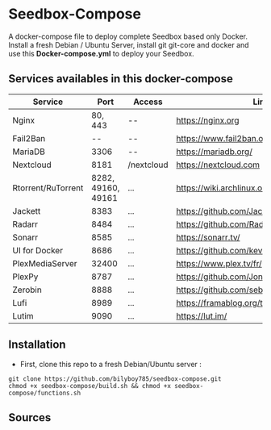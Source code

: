 # Seedbox-Compose
A docker-compose file to deploy complete Seedbox based only Docker. Install a fresh Debian / Ubuntu Server, install git git-core and docker and use this **Docker-compose.yml** to deploy your Seedbox.

## Services availables in this docker-compose

Service | Port | Access | Link
---------------------- | ------------------ | ------------------------- | ------------- |
Nginx                  | 80, 443            | --                        | https://nginx.org
Fail2Ban               | --                 | --                        | https://www.fail2ban.org/
MariaDB                | 3306               | --                        | https://mariadb.org/
Nextcloud              | 8181               | /nextcloud                | https://nextcloud.com
Rtorrent/RuTorrent     | 8282, 49160, 49161 | ...                       | https://wiki.archlinux.org/index.php/RTorrent
Jackett                | 8383               | ...                       | https://github.com/Jackett/Jackett
Radarr                 | 8484               | ...                       | https://github.com/Radarr/Radarr
Sonarr                 | 8585               | ...                       | https://sonarr.tv/
UI for Docker          | 8686               | ...                       | https://github.com/kevana/ui-for-docker
PlexMediaServer        | 32400              | ...                       | https://www.plex.tv/fr/
PlexPy                 | 8787               | ...                       | https://github.com/JonnyWong16/plexpy
Zerobin                | 8888               | ...                       | https://github.com/sebsauvage/ZeroBin
Lufi                   | 8989               | ...                       | https://framablog.org/tag/lufi/
Lutim                  | 9090               | ...                       | https://lut.im/

## Installation
 * First, clone this repo to a fresh Debian/Ubuntu server :
```shell
git clone https://github.com/bilyboy785/seedbox-compose.git
chmod +x seedbox-compose/build.sh && chmod +x seedbox-compose/functions.sh
```

## Sources
